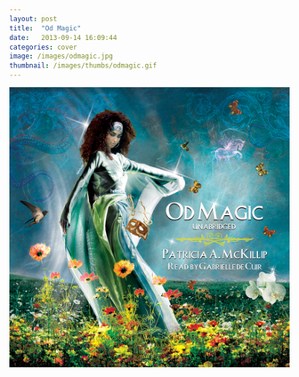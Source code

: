 ```yaml
---
layout: post
title:  "Od Magic"
date:   2013-09-14 16:09:44
categories: cover
image: /images/odmagic.jpg 
thumbnail: /images/thumbs/odmagic.gif
---
```

![Od Magic][image]

[image]: /images/odmagic.jpg "Od Magic"
